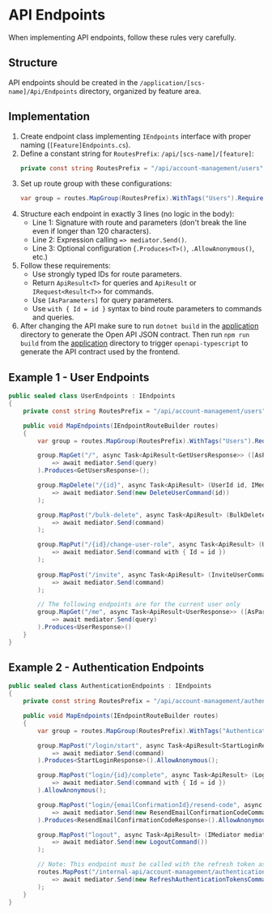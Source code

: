 # API Endpoints

When implementing API endpoints, follow these rules very carefully.

## Structure

API endpoints should be created in the `/application/[scs-name]/Api/Endpoints` directory, organized by feature area.

## Implementation

1. Create endpoint class implementing `IEndpoints` interface with proper naming (`[Feature]Endpoints.cs`).
2. Define a constant string for `RoutesPrefix`: `/api/[scs-name]/[feature]`:
   ```csharp
   private const string RoutesPrefix = "/api/account-management/users";
   ```
3. Set up route group with these configurations:
   ```csharp
   var group = routes.MapGroup(RoutesPrefix).WithTags("Users").RequireAuthorization().ProducesValidationProblem();
   ```
4. Structure each endpoint in exactly 3 lines (no logic in the body):
   - Line 1: Signature with route and parameters (don't break the line even if longer than 120 characters).
   - Line 2: Expression calling `=> mediator.Send()`.
   - Line 3: Optional configuration (`.Produces<T>()`, `.AllowAnonymous()`, etc.)
5. Follow these requirements:
   - Use strongly typed IDs for route parameters.
   - Return `ApiResult<T>` for queries and `ApiResult` or `IRequest<Result<T>>` for commands.
   - Use `[AsParameters]` for query parameters.
   - Use `with { Id = id }` syntax to bind route parameters to commands and queries.
6. After changing the API make sure to run `dotnet build` in the [application](/application) directory to generate the Open API JSON contract. Then run `npm run build` from the [application](/application) directory to trigger `openapi-typescript` to generate the API contract used by the frontend.


## Example 1 - User Endpoints

```csharp
public sealed class UserEndpoints : IEndpoints
{
    private const string RoutesPrefix = "/api/account-management/users";

    public void MapEndpoints(IEndpointRouteBuilder routes)
    {
        var group = routes.MapGroup(RoutesPrefix).WithTags("Users").RequireAuthorization().ProducesValidationProblem();

        group.MapGet("/", async Task<ApiResult<GetUsersResponse>> ([AsParameters] GetUsersQuery query, IMediator mediator)
            => await mediator.Send(query)
        ).Produces<GetUsersResponse>();

        group.MapDelete("/{id}", async Task<ApiResult> (UserId id, IMediator mediator)
            => await mediator.Send(new DeleteUserCommand(id))
        );

        group.MapPost("/bulk-delete", async Task<ApiResult> (BulkDeleteUsersCommand command, IMediator mediator)
            => await mediator.Send(command)
        );

        group.MapPut("/{id}/change-user-role", async Task<ApiResult> (UserId id, ChangeUserRoleCommand command, IMediator mediator)
            => await mediator.Send(command with { Id = id })
        );
        
        group.MapPost("/invite", async Task<ApiResult> (InviteUserCommand command, IMediator mediator)
            => await mediator.Send(command)
        );

        // The following endpoints are for the current user only
        group.MapGet("/me", async Task<ApiResult<UserResponse>> ([AsParameters] GetUserQuery query, IMediator mediator)
            => await mediator.Send(query)
        ).Produces<UserResponse>()
    }
}
```

## Example 2 - Authentication Endpoints

```csharp
public sealed class AuthenticationEndpoints : IEndpoints
{
    private const string RoutesPrefix = "/api/account-management/authentication";

    public void MapEndpoints(IEndpointRouteBuilder routes)
    {
        var group = routes.MapGroup(RoutesPrefix).WithTags("Authentication").RequireAuthorization().ProducesValidationProblem();

        group.MapPost("/login/start", async Task<ApiResult<StartLoginResponse>> (StartLoginCommand command, IMediator mediator)
            => await mediator.Send(command)
        ).Produces<StartLoginResponse>().AllowAnonymous();

        group.MapPost("login/{id}/complete", async Task<ApiResult> (LoginId id, CompleteLoginCommand command, IMediator mediator)
            => await mediator.Send(command with { Id = id })
        ).AllowAnonymous();

        group.MapPost("login/{emailConfirmationId}/resend-code", async Task<ApiResult<ResendEmailConfirmationCodeResponse>> (EmailConfirmationId emailConfirmationId, IMediator mediator)
            => await mediator.Send(new ResendEmailConfirmationCodeCommand { Id = emailConfirmationId })
        ).Produces<ResendEmailConfirmationCodeResponse>().AllowAnonymous();

        group.MapPost("logout", async Task<ApiResult> (IMediator mediator)
            => await mediator.Send(new LogoutCommand())
        );

        // Note: This endpoint must be called with the refresh token as Bearer token in the Authorization header
        routes.MapPost("/internal-api/account-management/authentication/refresh-authentication-tokens", async Task<ApiResult> (IMediator mediator)
            => await mediator.Send(new RefreshAuthenticationTokensCommand())
        );
    }
}
```

